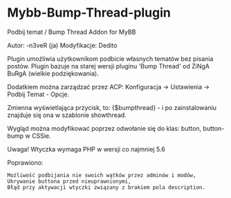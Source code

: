# Mybb-Bump-Thread-plugin

Podbij temat / Bump Thread Addon for MyBB

 Autor: -n3veR (ja)
 Modyfikacje: Dedito
 
 Plugin umożliwia użytkownikom podbicie własnych tematów bez pisania postów. Plugin bazuje na starej wersji pluginu 'Bump Thread' od ZiNgA BuRgA (wielkie podziękowania).

Dodatkiem można zarządzać przez ACP: Konfiguracja -> Ustawienia -> Podbij Temat - Opcje.

Zmienna wyświetlająca przycisk, to: {$bumpthread} - i po zainstalowaniu znajduje się ona w szablonie showthread.

Wygląd można modyfikować poprzez odwołanie się do klas: button, button-bump w CSSie.

Uwaga!
Wtyczka wymaga PHP w wersji co najmniej 5.6

Poprawiono:

    Możliwość podbijania nie swoich wątków przez adminów i modów,
    Ukrywanie buttona przed nieuprawnionymi,
    Błąd przy aktywacji wtyczki związany z brakiem pola description.

